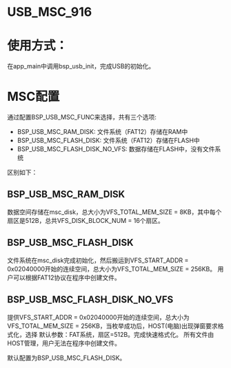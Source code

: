 # USB_MSC_916

# 使用方式：

在app_main中调用bsp_usb_init，完成USB的初始化。

# MSC配置

通过配置BSP_USB_MSC_FUNC来选择，共有三个选项:

-   BSP_USB_MSC_RAM_DISK: 文件系统（FAT12）存储在RAM中
-   BSP_USB_MSC_FLASH_DISK: 文件系统（FAT12）存储在FLASH中
-   BSP_USB_MSC_FLASH_DISK_NO_VFS: 数据存储在FLASH中，没有文件系统

区别如下：
## BSP_USB_MSC_RAM_DISK

数据空间存储在msc_disk，总大小为VFS_TOTAL_MEM_SIZE = 8KB，其中每个扇区是512B，总共VFS_DISK_BLOCK_NUM = 16个扇区。

## BSP_USB_MSC_FLASH_DISK

文件系统在msc_disk完成初始化，然后搬运到VFS_START_ADDR = 0x02040000开始的连续空间，总大小为VFS_TOTAL_MEM_SIZE = 256KB。
用户可以根据FAT12协议在程序中创建文件。

## BSP_USB_MSC_FLASH_DISK_NO_VFS

提供VFS_START_ADDR = 0x02040000开始的连续空间，总大小为VFS_TOTAL_MEM_SIZE = 256KB，当枚举成功后，HOST(电脑)出现弹窗要求格式化，选择
默认参数：FAT系统，扇区=512B。完成快速格式化。
所有文件由HOST管理，用户无法在程序中创建文件。

默认配置为BSP_USB_MSC_FLASH_DISK。


